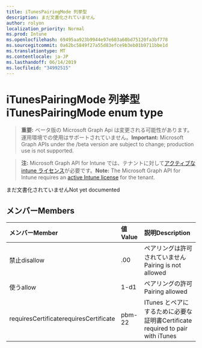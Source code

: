 ```yaml
---
title: iTunesPairingMode 列挙型
description: まだ文書化されていません
author: rolyon
localization_priority: Normal
ms.prod: Intune
ms.openlocfilehash: 69495aa923b9944e97e603a60bd75120fa3bf778
ms.sourcegitcommit: 0a62bc5849f27a55d83efce9b3eb01b9711bbe1d
ms.translationtype: MT
ms.contentlocale: ja-JP
ms.lasthandoff: 06/14/2019
ms.locfileid: "34992515"
---
```

# <a name="itunespairingmode-enum-type"></a><span data-ttu-id="0f63f-103">iTunesPairingMode 列挙型</span><span class="sxs-lookup"><span data-stu-id="0f63f-103">iTunesPairingMode enum type</span></span>

> <span data-ttu-id="0f63f-104">**重要:** ベータ版の Microsoft Graph Api は変更される可能性があります。運用環境での使用はサポートされていません。</span><span class="sxs-lookup"><span data-stu-id="0f63f-104">**Important:** Microsoft Graph APIs under the /beta version are subject to change; production use is not supported.</span></span>

> <span data-ttu-id="0f63f-105">**注:** Microsoft Graph API for Intune では、テナントに対して[アクティブな intune ライセンス](https://go.microsoft.com/fwlink/?linkid=839381)が必要です。</span><span class="sxs-lookup"><span data-stu-id="0f63f-105">**Note:** The Microsoft Graph API for Intune requires an [active Intune license](https://go.microsoft.com/fwlink/?linkid=839381) for the tenant.</span></span>

<span data-ttu-id="0f63f-106">まだ文書化されていません</span><span class="sxs-lookup"><span data-stu-id="0f63f-106">Not yet documented</span></span>

## <a name="members"></a><span data-ttu-id="0f63f-107">メンバー</span><span class="sxs-lookup"><span data-stu-id="0f63f-107">Members</span></span>
|<span data-ttu-id="0f63f-108">メンバー</span><span class="sxs-lookup"><span data-stu-id="0f63f-108">Member</span></span>|<span data-ttu-id="0f63f-109">値</span><span class="sxs-lookup"><span data-stu-id="0f63f-109">Value</span></span>|<span data-ttu-id="0f63f-110">説明</span><span class="sxs-lookup"><span data-stu-id="0f63f-110">Description</span></span>|
|:---|:---|:---|
|<span data-ttu-id="0f63f-111">禁止</span><span class="sxs-lookup"><span data-stu-id="0f63f-111">disallow</span></span>|<span data-ttu-id="0f63f-112">.0</span><span class="sxs-lookup"><span data-stu-id="0f63f-112">0</span></span>|<span data-ttu-id="0f63f-113">ペアリングは許可されていません</span><span class="sxs-lookup"><span data-stu-id="0f63f-113">Pairing is not allowed</span></span>|
|<span data-ttu-id="0f63f-114">使う</span><span class="sxs-lookup"><span data-stu-id="0f63f-114">allow</span></span>|<span data-ttu-id="0f63f-115">1-d</span><span class="sxs-lookup"><span data-stu-id="0f63f-115">1</span></span>|<span data-ttu-id="0f63f-116">ペアリングの許可</span><span class="sxs-lookup"><span data-stu-id="0f63f-116">Pairing allowed</span></span>|
|<span data-ttu-id="0f63f-117">requiresCertificate</span><span class="sxs-lookup"><span data-stu-id="0f63f-117">requiresCertificate</span></span>|<span data-ttu-id="0f63f-118">pbm-2</span><span class="sxs-lookup"><span data-stu-id="0f63f-118">2</span></span>|<span data-ttu-id="0f63f-119">ITunes とペアにするために必要な証明書</span><span class="sxs-lookup"><span data-stu-id="0f63f-119">Certificate required to pair with iTunes</span></span>|





